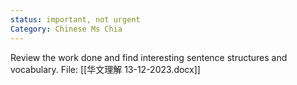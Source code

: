 ```yaml
---
status: important, not urgent
Category: Chinese Ms Chia
---
```

Review the work done and find interesting sentence structures and vocabulary. 
File: [[华文理解 13-12-2023.docx]]